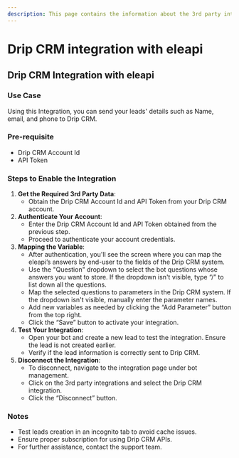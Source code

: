 ```yaml
---
description: This page contains the information about the 3rd party integrations.
---
```


# Drip CRM integration with eleapi

## Drip CRM Integration with eleapi

### Use Case

Using this Integration, you can send your leads' details such as Name, email, and phone to Drip CRM.

### Pre-requisite

* Drip CRM Account Id
* API Token

### Steps to Enable the Integration

1. **Get the Required 3rd Party Data**:
   * Obtain the Drip CRM Account Id and API Token from your Drip CRM account.
2. **Authenticate Your Account**:
   * Enter the Drip CRM Account Id and API Token obtained from the previous step.
   * Proceed to authenticate your account credentials.
3. **Mapping the Variable**:
   * After authentication, you'll see the screen where you can map the eleapi’s answers by end-user to the fields of the Drip CRM system.
   * Use the "Question" dropdown to select the bot questions whose answers you want to store. If the dropdown isn't visible, type “/” to list down all the questions.
   * Map the selected questions to parameters in the Drip CRM system. If the dropdown isn't visible, manually enter the parameter names.
   * Add new variables as needed by clicking the “Add Parameter” button from the top right.
   * Click the “Save” button to activate your integration.
4. **Test Your Integration**:
   * Open your bot and create a new lead to test the integration. Ensure the lead is not created earlier.
   * Verify if the lead information is correctly sent to Drip CRM.
5. **Disconnect the Integration**:
   * To disconnect, navigate to the integration page under bot management.
   * Click on the 3rd party integrations and select the Drip CRM integration.
   * Click the “Disconnect” button.

### Notes

* Test leads creation in an incognito tab to avoid cache issues.
* Ensure proper subscription for using Drip CRM APIs.
* For further assistance, contact the support team.

